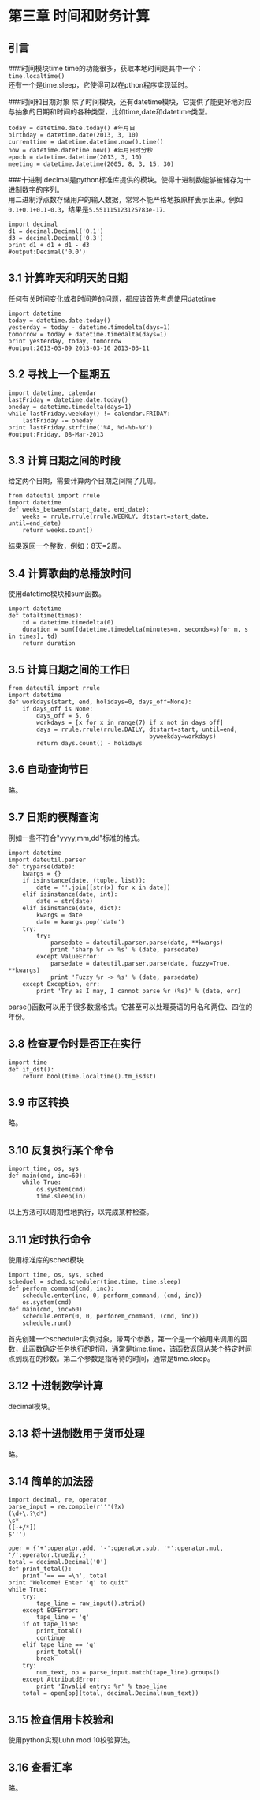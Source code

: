 第三章 时间和财务计算
=====================
引言
-----
###时间模块time
time的功能很多，获取本地时间是其中一个：`time.localtime()`  
还有一个是time.sleep，它使得可以在pthon程序实现延时。  

###时间和日期对象
除了时间模块，还有datetime模块，它提供了能更好地对应与抽象的日期和时间的各种类型，比如time,date和datetime类型。

    today = datetime.date.today() #年月日
    birthday = datetime.date(2013, 3, 10)
    currenttime = datetime.datetime.now().time()
    now = datetime.datetime.now() #年月日时分秒
    epoch = datetime.datetime(2013, 3, 10)
    meeting = datetime.datetime(2005, 8, 3, 15, 30)

###十进制
decimal是python标准库提供的模块。使得十进制数能够被储存为十进制数字的序列。  
用二进制浮点数存储用户的输入数据，常常不能严格地按原样表示出来。例如`0.1+0.1+0.1-0.3`，结果是`5.551115123125783e-17`.  

    import decimal
    d1 = decimal.Decimal('0.1')
    d3 = decimal.Decimal('0.3')
    print d1 + d1 + d1 - d3
    #output:Decimal('0.0')

3.1 计算昨天和明天的日期
------------------------
任何有关时间变化或者时间差的问题，都应该首先考虑使用datetime

    import datetime
    today = datetime.date.today()
    yesterday = today - datetime.timedelta(days=1)
    tomorrow = today + datetime.timedalta(days=1)
    print yesterday, today, tomorrow
    #output:2013-03-09 2013-03-10 2013-03-11 


3.2 寻找上一个星期五
--------------------

    import datetime, calendar
    lastFriday = datetime.date.today()
    oneday = datetime.timedelta(days=1)
    while lastFriday.weekday() != calendar.FRIDAY:
        lastFriday -= oneday
    print lastFriday.strftime('%A, %d-%b-%Y')
    #output:Friday, 08-Mar-2013


3.3 计算日期之间的时段
-----------------------
给定两个日期，需要计算两个日期之间隔了几周。

    from dateutil import rrule
    import datetime
    def weeks_between(start_date, end_date):
        weeks = rrule.rrule(rrule.WEEKLY, dtstart=start_date, until=end_date)
        return weeks.count()

结果返回一个整数，例如：8天=2周。

3.4 计算歌曲的总播放时间
------------------------
使用datetime模块和sum函数。

    import datetime
    def totaltime(times):
        td = datetime.timedelta(0)
        duration = sum([datetime.timedelta(minutes=m, seconds=s)for m, s in times], td)
        return duration

3.5 计算日期之间的工作日
-------------------------

    from dateutil import rrule
    import datetime
    def workdays(start, end, holidays=0, days_off=None):
        if days_off is None:
            days_off = 5, 6
            workdays = [x for x in range(7) if x not in days_off]
            days = rrule.rrule(rrule.DAILY, dtstart=start, until=end, 
                                            byweekday=workdays)
            return days.count() - holidays

3.6 自动查询节日
---------------
略。

3.7 日期的模糊查询
------------------
例如一些不符合"yyyy,mm,dd"标准的格式。

    import datetime
    import dateutil.parser
    def tryparse(date):
        kwargs = {}
        if isinstance(date, (tuple, list)):
            date = ''.join([str(x) for x in date])
        elif isinstance(date, int):
            date = str(date)
        elif isinstance(date, dict):
            kwargs = date
            date = kwargs.pop('date')
        try:
            try:
                parsedate = dateutil.parser.parse(date, **kwargs)
                print 'sharp %r -> %s' % (date, parsedate)
            except ValueError:
                parsedate = dateutil.parser.parse(date, fuzzy=True, **kwargs)
                print 'Fuzzy %r -> %s' % (date, parsedate)
        except Exception, err:
            print 'Try as I may, I cannot parse %r (%s)' % (date, err)

parse()函数可以用于很多数据格式。它甚至可以处理英语的月名和两位、四位的年份。

3.8 检查夏令时是否正在实行
-------------------------

    import time
    def if_dst():
        return bool(time.localtime().tm_isdst)

3.9 市区转换
-------------
略。

3.10 反复执行某个命令
---------------------
    
    import time, os, sys
    def main(cmd, inc=60):
        while True:
            os.system(cmd)
            time.sleep(in)

以上方法可以周期性地执行，以完成某种检查。

3.11 定时执行命令
-----------------
使用标准库的sched模块

    import time, os, sys, sched
    scheduel = sched.scheduler(time.time, time.sleep)
    def perform_command(cmd, inc):
        schedule.enter(inc, 0, perform_command, (cmd, inc))
        os.system(cmd)
    def main(cmd, inc=60)
        schedule.enter(0, 0, perforem_command, (cmd, inc))
        schedule.run()

首先创建一个scheduler实例对象，带两个参数，第一个是一个被用来调用的函数，此函数确定任务执行的时间，通常是time.time，该函数返回从某个特定时间点到现在的秒数。第二个参数是指等待的时间，通常是time.sleep。

3.12 十进制数学计算
-------------------
decimal模块。

3.13 将十进制数用于货币处理
---------------------------
略。

3.14 简单的加法器
-----------------

    import decimal, re, operator
    parse_input = re.compile(r'''(?x)
    (\d+\.?\d*)
    \s*
    ([-+/*])
    $''')
    
    oper = {'+':operator.add, '-':operator.sub, '*':operator.mul, '/':operator.truediv,}
    total = decimal.Decimal('0')
    def print_total():
        print '== == =\n', total
    print "Welcome! Enter 'q' to quit"
    while True:
        try:
            tape_line = raw_input().strip()
        except EOFError:
            tape_line = 'q'
        if ot tape_line:
            print_total()
            continue
        elif tape_line == 'q'
            print_total()
            break
        try:
            num_text, op = parse_input.match(tape_line).groups()
        except AttributdError:
            print 'Invalid entry: %r' % tape_line
        total = open[op](total, decimal.Decimal(num_text))

3.15 检查信用卡校验和
---------------------
使用python实现Luhn mod 10校验算法。

3.16 查看汇率
-------------
略。
